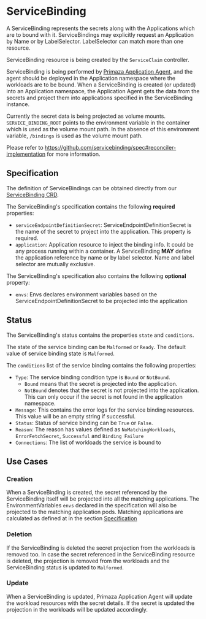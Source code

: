 # ServiceBinding

A ServiceBinding represents the secrets along with the Applications which are to bound with it.
ServiceBindings may explicitly request an Application by Name or by LabelSelector.
LabelSelector can match more than one resource.

ServiceBinding resource is being created by the `ServiceClaim` controller.

ServiceBinding is being performed by [Primaza Application Agent](../architecture/agents.md), and the agent should be deployed in the Application namespace where the workloads are to be bound.
When a ServiceBinding is created (or updated) into an Application namespace, the Application Agent gets the data from the secrets and project them into applications specified in the ServiceBinding instance.

Currently the secret data is being projected as volume mounts.
`SERVICE_BINDING_ROOT` points to the environment variable in the container which is used as the volume mount path.
In the absence of this environment variable, `/bindings` is used as the volume mount path.

Please refer to https://github.com/servicebinding/spec#reconciler-implementation for more information.

## Specification

The definition of ServiceBindings can be obtained directly from our [ServiceBinding CRD](https://github.com/primaza/primaza/blob/main/config/crd/bases/primaza.io_servicebindings.yaml).

The ServiceBinding's specification contains the following **required** properties:

- `serviceEndpointDefinitionSecret`: ServiceEndpointDefinitionSecret is the name of the secret to project into the application.
  This property is required.
- `application`: Application resource to inject the binding info.
  It could be any process running within a container.
  A ServiceBinding **MAY** define the application reference by name or by label selector.
  Name and label selector are mutually exclusive.

The ServiceBinding's specification also contains the following **optional** property:
- `envs`: Envs declares environment variables based on the        ServiceEndpointDefinitionSecret to be projected into the application

## Status

The ServiceBinding's status contains the properties `state` and `conditions`.

The state of the service binding can be `Malformed` or `Ready`.
The default value of service binding state is `Malformed`.

The `conditions` list of the service binding contains the following properties:
- `Type`: The service binding condition type is `Bound` or `NotBound`.
    - `Bound` means that the secret is projected into the application.
    - `NotBound` denotes that the secret is not projected into the application.
       This can only occur if the secret is not found in the application namespace.
- `Message`: This contains the error logs for the service binding resources.
  This value will be an empty string if successful.
- `Status`: Status of service binding can be `True` or `False`.
- `Reason`: The reason has values defined as `NoMatchingWorkloads`, `ErrorFetchSecret`, `Successful` and `Binding Failure`
- `Connections`: The list of workloads the service is bound to

## Use Cases

### Creation

When a ServiceBinding is created, the secret referenced by the ServiceBinding itself will be projected into all the matching applications.
The EnvironmentVariables `envs` declared in the specification will also be projected to the matching application pods.
Matching applications are calculated as defined at in the section [Specification](#specification)

### Deletion

If the ServiceBinding is deleted the secret projection from the workloads is removed too.
In case the secret referenced in the ServiceBinding resource is deleted, the projection is removed from the workloads and the ServiceBinding status is updated to `Malformed`.

### Update

When a ServiceBinding is updated, Primaza Application Agent will update the workload resources with the secret details.
If the secret is updated the projection in the workloads will be updated accordingly.
